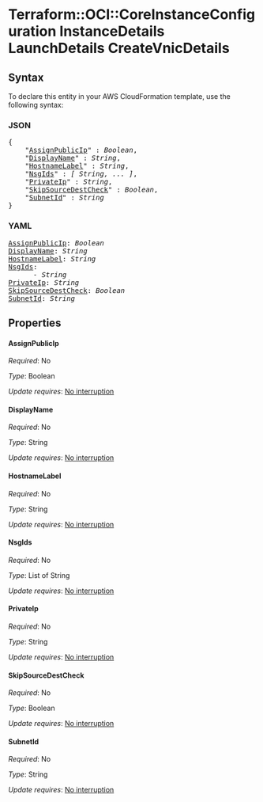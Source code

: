 # Terraform::OCI::CoreInstanceConfiguration InstanceDetails LaunchDetails CreateVnicDetails

## Syntax

To declare this entity in your AWS CloudFormation template, use the following syntax:

### JSON

<pre>
{
    "<a href="#assignpublicip" title="AssignPublicIp">AssignPublicIp</a>" : <i>Boolean</i>,
    "<a href="#displayname" title="DisplayName">DisplayName</a>" : <i>String</i>,
    "<a href="#hostnamelabel" title="HostnameLabel">HostnameLabel</a>" : <i>String</i>,
    "<a href="#nsgids" title="NsgIds">NsgIds</a>" : <i>[ String, ... ]</i>,
    "<a href="#privateip" title="PrivateIp">PrivateIp</a>" : <i>String</i>,
    "<a href="#skipsourcedestcheck" title="SkipSourceDestCheck">SkipSourceDestCheck</a>" : <i>Boolean</i>,
    "<a href="#subnetid" title="SubnetId">SubnetId</a>" : <i>String</i>
}
</pre>

### YAML

<pre>
<a href="#assignpublicip" title="AssignPublicIp">AssignPublicIp</a>: <i>Boolean</i>
<a href="#displayname" title="DisplayName">DisplayName</a>: <i>String</i>
<a href="#hostnamelabel" title="HostnameLabel">HostnameLabel</a>: <i>String</i>
<a href="#nsgids" title="NsgIds">NsgIds</a>: <i>
      - String</i>
<a href="#privateip" title="PrivateIp">PrivateIp</a>: <i>String</i>
<a href="#skipsourcedestcheck" title="SkipSourceDestCheck">SkipSourceDestCheck</a>: <i>Boolean</i>
<a href="#subnetid" title="SubnetId">SubnetId</a>: <i>String</i>
</pre>

## Properties

#### AssignPublicIp

_Required_: No

_Type_: Boolean

_Update requires_: [No interruption](https://docs.aws.amazon.com/AWSCloudFormation/latest/UserGuide/using-cfn-updating-stacks-update-behaviors.html#update-no-interrupt)

#### DisplayName

_Required_: No

_Type_: String

_Update requires_: [No interruption](https://docs.aws.amazon.com/AWSCloudFormation/latest/UserGuide/using-cfn-updating-stacks-update-behaviors.html#update-no-interrupt)

#### HostnameLabel

_Required_: No

_Type_: String

_Update requires_: [No interruption](https://docs.aws.amazon.com/AWSCloudFormation/latest/UserGuide/using-cfn-updating-stacks-update-behaviors.html#update-no-interrupt)

#### NsgIds

_Required_: No

_Type_: List of String

_Update requires_: [No interruption](https://docs.aws.amazon.com/AWSCloudFormation/latest/UserGuide/using-cfn-updating-stacks-update-behaviors.html#update-no-interrupt)

#### PrivateIp

_Required_: No

_Type_: String

_Update requires_: [No interruption](https://docs.aws.amazon.com/AWSCloudFormation/latest/UserGuide/using-cfn-updating-stacks-update-behaviors.html#update-no-interrupt)

#### SkipSourceDestCheck

_Required_: No

_Type_: Boolean

_Update requires_: [No interruption](https://docs.aws.amazon.com/AWSCloudFormation/latest/UserGuide/using-cfn-updating-stacks-update-behaviors.html#update-no-interrupt)

#### SubnetId

_Required_: No

_Type_: String

_Update requires_: [No interruption](https://docs.aws.amazon.com/AWSCloudFormation/latest/UserGuide/using-cfn-updating-stacks-update-behaviors.html#update-no-interrupt)

